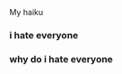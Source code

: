 <head> My haiku </head>
<body>
</body>
<h3> i hate everyone </h3>
<h3> why do i hate everyone </h3>
